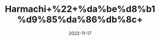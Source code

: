 ---
title: 'Harmachi+%22+%da%be%d8%b1%d9%85%da%86%db%8c+'
date: '2022-11-17' 
metatag: '' 
inventory: '0' 
draft: false 
# meta description 
shortDescripton: ''
description: 'Herbs+%d8%ac%da%91%db%8c+%d8%a8%d9%88%d9%b9%db%8c'
longdescription: ''
tags: ''
brand: ''
subCategory: ''
sellCount: '0'
featured: True
# product Price
price: '20.0'
# Product Short Description
shortDescription: ''
productID: '193AB6CD-7249-ED11-996A-005056B3A416'
type: 'products'
category: 'Herbs+%d8%ac%da%91%db%8c+%d8%a8%d9%88%d9%b9%db%8c' 
thumnailproduct: 'https://eraconnect.blob.core.windows.net/product-images/aminsaddiquidawakhana/854a2cdb-a857-4322-afcb-7a97d8e42e80.webp' 
images:
  - image: 'https://eraconnect.blob.core.windows.net/product-images/aminsaddiquidawakhana/854a2cdb-a857-4322-afcb-7a97d8e42e80.webp'  
Variants:
---